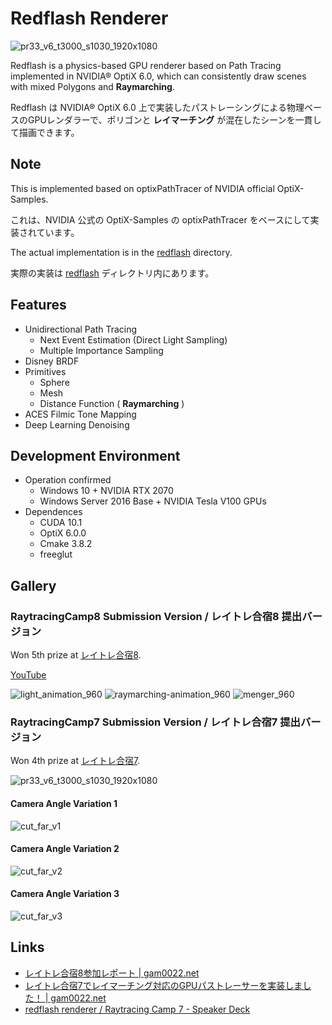 # Redflash Renderer

![pr33_v6_t3000_s1030_1920x1080](https://user-images.githubusercontent.com/759115/64941257-1549c080-d8a1-11e9-9cc6-a145bdaed7d8.png)

Redflash is a physics-based GPU renderer based on Path Tracing implemented in NVIDIA® OptiX 6.0, which can consistently draw scenes with mixed Polygons and **Raymarching**.

Redflash は NVIDIA® OptiX 6.0 上で実装したパストレーシングによる物理ベースのGPUレンダラーで、ポリゴンと **レイマーチング** が混在したシーンを一貫して描画できます。

## Note

This is implemented based on optixPathTracer of NVIDIA official OptiX-Samples.

これは、NVIDIA 公式の OptiX-Samples の optixPathTracer をベースにして実装されています。

The actual implementation is in the [redflash](https://github.com/gam0022/redflash/tree/master/redflash) directory.

実際の実装は [redflash](https://github.com/gam0022/redflash/tree/master/redflash) ディレクトリ内にあります。

## Features

- Unidirectional Path Tracing
  - Next Event Estimation (Direct Light Sampling)
  - Multiple Importance Sampling
- Disney BRDF
- Primitives
  - Sphere
  - Mesh
  - Distance Function ( **Raymarching** )
- ACES Filmic Tone Mapping
- Deep Learning Denoising

## Development Environment

- Operation confirmed
  - Windows 10 + NVIDIA RTX 2070
  - Windows Server 2016 Base + NVIDIA Tesla V100 GPUs
- Dependences
  - CUDA 10.1
  - OptiX 6.0.0
  - Cmake 3.8.2
  - freeglut

## Gallery

### RaytracingCamp8 Submission Version / レイトレ合宿8 提出バージョン

Won 5th prize at [レイトレ合宿8](https://sites.google.com/view/raytracingcamp8/).

[YouTube](https://www.youtube.com/watch?v=c7JqEpaR658)

![light_animation_960](https://user-images.githubusercontent.com/759115/196082478-7956c4f1-b433-49e5-87f8-38e2db83843c.gif)
![raymarching-animation_960](https://user-images.githubusercontent.com/759115/196082497-03638681-b194-43c2-b8e1-32fd8b1cf823.gif)
![menger_960](https://gam0022.net/images/posts/2022-09-26-rtcamp8/menger_960.gif)

### RaytracingCamp7 Submission Version / レイトレ合宿7 提出バージョン

Won 4th prize at [レイトレ合宿7](https://sites.google.com/site/raytracingcamp7/).

![pr33_v6_t3000_s1030_1920x1080](https://user-images.githubusercontent.com/759115/64941257-1549c080-d8a1-11e9-9cc6-a145bdaed7d8.png)

#### Camera Angle Variation 1
![cut_far_v1](https://user-images.githubusercontent.com/759115/64941285-272b6380-d8a1-11e9-943c-7bf38f5e9538.png)

#### Camera Angle Variation 2

![cut_far_v2](https://user-images.githubusercontent.com/759115/64941286-2a265400-d8a1-11e9-84a4-245cfe70fed1.png)

#### Camera Angle Variation 3

![cut_far_v3](https://user-images.githubusercontent.com/759115/64941288-2b578100-d8a1-11e9-9494-8395a5310c6f.png)

## Links

- [レイトレ合宿8参加レポート | gam0022.net](https://gam0022.net/blog/2022/10/17/rtcamp8/)
- [レイトレ合宿7でレイマーチング対応のGPUパストレーサーを実装しました！ | gam0022.net](https://gam0022.net/blog/2019/09/18/rtcamp7/)
- [redflash renderer / Raytracing Camp 7 - Speaker Deck](https://speakerdeck.com/gam0022/raytracing-camp-7)

